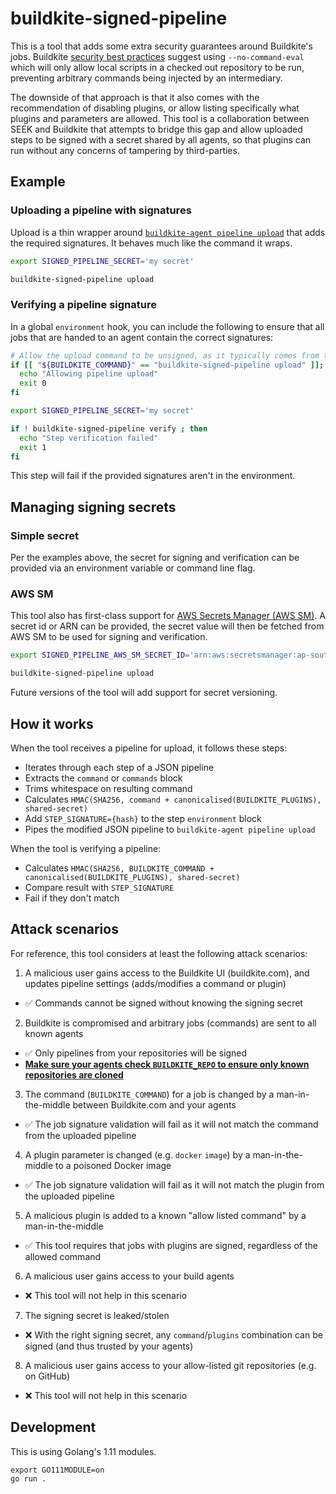 # buildkite-signed-pipeline

This is a tool that adds some extra security guarantees around Buildkite's jobs. Buildkite [security best practices](https://buildkite.com/docs/agent/v3/securing) suggest using `--no-command-eval` which will only allow local scripts in a checked out repository to be run, preventing arbitrary commands being injected by an intermediary.

The downside of that approach is that it also comes with the recommendation of disabling plugins, or allow listing specifically what plugins and parameters are allowed. This tool is a collaboration between SEEK and Buildkite that attempts to bridge this gap and allow uploaded steps to be signed with a secret shared by all agents, so that plugins can run without any concerns of tampering by third-parties.

## Example

### Uploading a pipeline with signatures

Upload is a thin wrapper around [`buildkite-agent pipeline upload`](https://buildkite.com/docs/agent/v3/cli-pipeline#uploading-pipelines) that adds the required signatures. It behaves much like the command it wraps.

```bash
export SIGNED_PIPELINE_SECRET='my secret'

buildkite-signed-pipeline upload
```

### Verifying a pipeline signature

In a global `environment` hook, you can include the following to ensure that all jobs that are handed to an agent contain the correct signatures:

```bash
# Allow the upload command to be unsigned, as it typically comes from the Buildkite UI and not your agents
if [[ "${BUILDKITE_COMMAND}" == "buildkite-signed-pipeline upload" ]]; then
  echo "Allowing pipeline upload"
  exit 0
fi

export SIGNED_PIPELINE_SECRET='my secret'

if ! buildkite-signed-pipeline verify ; then
  echo "Step verification failed"
  exit 1
fi
```

This step will fail if the provided signatures aren't in the environment.

## Managing signing secrets

### Simple secret

Per the examples above, the secret for signing and verification can be provided via an environment variable or command line flag.

### AWS SM

This tool also has first-class support for [AWS Secrets Manager (AWS SM)](https://aws.amazon.com/secrets-manager/).
A secret id or ARN can be provided, the secret value will then be fetched from AWS SM to be used for signing and verification.

```bash
export SIGNED_PIPELINE_AWS_SM_SECRET_ID='arn:aws:secretsmanager:ap-southeast-2:12345:secret:my-signed-pipeline-secret-42a5qP'

buildkite-signed-pipeline upload
```

Future versions of the tool will add support for secret versioning.

## How it works

When the tool receives a pipeline for upload, it follows these steps:

* Iterates through each step of a JSON pipeline
* Extracts the `command` or `commands` block
* Trims whitespace on resulting command
* Calculates `HMAC(SHA256, command + canonicalised(BUILDKITE_PLUGINS), shared-secret)`
* Add `STEP_SIGNATURE={hash}` to the step `environment` block
* Pipes the modified JSON pipeline to `buildkite-agent pipeline upload`

When the tool is verifying a pipeline:

* Calculates `HMAC(SHA256, BUILDKITE_COMMAND + canonicalised(BUILDKITE_PLUGINS), shared-secret)`
* Compare result with `STEP_SIGNATURE`
* Fail if they don't match

## Attack scenarios

For reference, this tool considers at least the following attack scenarios:

 1. A malicious user gains access to the Buildkite UI (buildkite.com), and updates pipeline settings (adds/modifies a command or plugin)
  - ✅ Commands cannot be signed without knowing the signing secret
 2. Buildkite is compromised and arbitrary jobs (commands) are sent to all known agents
  - ✅ Only pipelines from your repositories will be signed
  - [**Make sure your agents check `BUILDKITE_REPO` to ensure only known repositories are cloned**](https://buildkite.com/docs/agent/v3/securing#whitelisting)
 3. The command (`BUILDKITE_COMMAND`) for a job is changed by a man-in-the-middle between Buildkite.com and your agents
  - ✅ The job signature validation will fail as it will not match the command from the uploaded pipeline
 4. A plugin parameter is changed (e.g. `docker` `image`) by a man-in-the-middle to a poisoned Docker image
  - ✅ The job signature validation will fail as it will not match the plugin from the uploaded pipeline
 5. A malicious plugin is added to a known "allow listed command" by a man-in-the-middle
  - ✅ This tool requires that jobs with plugins are signed, regardless of the allowed command
 6. A malicious user gains access to your build agents
  - ❌ This tool will not help in this scenario
 7. The signing secret is leaked/stolen
  - ❌ With the right signing secret, any `command`/`plugins` combination can be signed (and thus trusted by your agents)
 8. A malicious user gains access to your allow-listed git repositories (e.g. on GitHub)
  - ❌ This tool will not help in this scenario

## Development

This is using Golang's 1.11 modules.

```
export GO111MODULE=on
go run .
```
